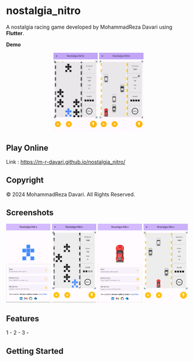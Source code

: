 # nostalgia_nitro

A nostalgia racing game developed by MohammadReza Davari using **Flutter**.

**Demo**
<p align="center" width="100%">
    <img width="24%" src="https://raw.githubusercontent.com/m-r-davari/nostalgia_nitro/dev/samples/gp1.gif"> <img width="24%" src="https://raw.githubusercontent.com/m-r-davari/nostalgia_nitro/dev/samples/gp2.gif">
</p>

## Play Online
Link : https://m-r-davari.github.io/nostalgia_nitro/

## Copyright
© 2024 MohammadReza Davari. All Rights Reserved.

## Screenshots
<img src="https://raw.githubusercontent.com/m-r-davari/nostalgia_nitro/dev/samples/sc1.png" alt="sc1" width="24%"/> <img src="https://raw.githubusercontent.com/m-r-davari/nostalgia_nitro/dev/samples/sc3.png" alt="sc3" width="24%"/> <img src="https://raw.githubusercontent.com/m-r-davari/nostalgia_nitro/dev/samples/sc2.png" alt="sc2" width="24%"/> <img src="https://raw.githubusercontent.com/m-r-davari/nostalgia_nitro/dev/samples/sc4.png" alt="sc4" width="24%"/>

## Features
1 -
2 -
3 -


## Getting Started


